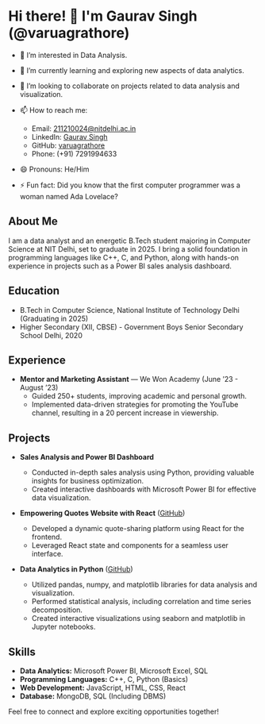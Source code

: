 # Hi there! 👋 I'm Gaurav Singh (@varuagrathore)

- 👀 I’m interested in Data Analysis.
- 🌱 I’m currently learning and exploring new aspects of data analytics.
- 💞️ I’m looking to collaborate on projects related to data analysis and visualization.
- 📫 How to reach me: 
  - Email: 211210024@nitdelhi.ac.in
  - LinkedIn: [Gaurav Singh](linkedin.com/in/your-linkedin-profile)
  - GitHub: [varuagrathore](https://github.com/varuagrathore)
  - Phone: (+91) 7291994633

- 😄 Pronouns: He/Him
- ⚡ Fun fact: Did you know that the first computer programmer was a woman named Ada Lovelace?

## About Me

I am a data analyst and an energetic B.Tech student majoring in Computer Science at NIT Delhi, set to graduate in 2025. I bring a solid foundation in programming languages like C++, C, and Python, along with hands-on experience in projects such as a Power BI sales analysis dashboard.

## Education

- B.Tech in Computer Science, National Institute of Technology Delhi (Graduating in 2025)
- Higher Secondary (XII, CBSE) - Government Boys Senior Secondary School Delhi, 2020

## Experience

- **Mentor and Marketing Assistant** — We Won Academy (June ’23 - August ’23)
  - Guided 250+ students, improving academic and personal growth.
  - Implemented data-driven strategies for promoting the YouTube channel, resulting in a 20 percent increase in viewership.

## Projects

- **Sales Analysis and Power BI Dashboard**
  - Conducted in-depth sales analysis using Python, providing valuable insights for business optimization.
  - Created interactive dashboards with Microsoft Power BI for effective data visualization.

- **Empowering Quotes Website with React** ([GitHub](https://github.com/varuagrathore/empowering-quotes))
  - Developed a dynamic quote-sharing platform using React for the frontend.
  - Leveraged React state and components for a seamless user interface.

- **Data Analytics in Python** ([GitHub](https://github.com/varuagrathore/data-analytics-in-python/firstpythonproject))
  - Utilized pandas, numpy, and matplotlib libraries for data analysis and visualization.
  - Performed statistical analysis, including correlation and time series decomposition.
  - Created interactive visualizations using seaborn and matplotlib in Jupyter notebooks.

## Skills

- **Data Analytics:** Microsoft Power BI, Microsoft Excel, SQL
- **Programming Languages:** C++, C, Python (Basics)
- **Web Development:** JavaScript, HTML, CSS, React
- **Database:** MongoDB, SQL (Including DBMS)

Feel free to connect and explore exciting opportunities together!

